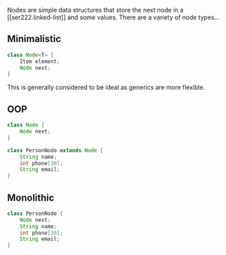 Nodes are simple data structures that store the next node in a [[ser222.linked-list]] and some values. There are a variety of node types...

## Minimalistic
```Java
class Node<T> {
    Item element;
    Node next;
}
```
This is generally considered to be ideal as generics are more flexible.
## OOP
```Java
class Node {
    Node next;
}

class PersonNode extends Node {
    String name;
    int phone[30];
    String email;
}
```
## Monolithic
```Java
class PersonNode {
    Node next;
    String name;
    int phone[30];
    String email;
}
```